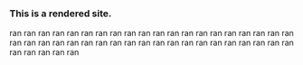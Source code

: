 ### This is a rendered site.
ran
ran
ran
ran
ran
ran
ran
ran
ran
ran
ran
ran
ran
ran
ran
ran
ran
ran
ran
ran
ran
ran
ran
ran
ran
ran
ran
ran
ran
ran
ran
ran
ran
ran
ran
ran
ran
ran
ran
ran
ran
ran
ran
ran
ran
